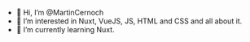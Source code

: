- 👋 Hi, I’m @MartinCernoch
- 👀 I’m interested in Nuxt, VueJS, JS, HTML and CSS and all about it.
- 🌱 I’m currently learning Nuxt.
